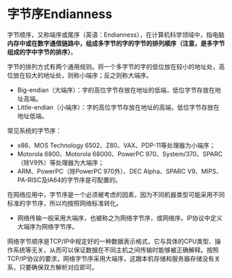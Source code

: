 ﻿# 字节序Endianness #

字节顺序，又称端序或尾序（英语：Endianness），在计算机科学领域中，指电脑**内存中或在数字通信链路中，组成多字节的字的字节的排列顺序（注意，是多字节组成的字中字节的排序）**。

字节的排列方式有两个通用规则。将一个多字节的字的低位放在较小的地址处，高位放在较大的地址处，则称小端序；反之则称大端序。

* Big-endian（大端序）：字的高位字节存放在地址的低端，低位字节存放在地址高端。
* Little-endian（小端序）：字的高位字节存放在地址的高端，低位字节存放在地址低端。

常见系统的字节序：

* x86、MOS Technology 6502、Z80、VAX、PDP-11等处理器为小端序；
* Motorola 6800、Motorola 68000、PowerPC 970、System/370、SPARC（除V9外）等处理器为大端序；
* ARM、PowerPC（除PowerPC 970外）、DEC Alpha、SPARC V9、MIPS、PA-RISC及IA64的字节序是可配置的。

在网络应用中，字节序是一个必须被考虑的因素，因为不同机器类型可能采用不同标准的字节序，所以均按照网络标准转化。

* 网络传输一般采用大端序，也被称之为网络字节序，或网络序。IP协议中定义大端序为网络字节序。

网络字节顺序是TCP/IP中规定好的一种数据表示格式，它与具体的CPU类型、操作系统等无关，从而可以保证数据在不同主机之间传输时能够被正确解释。按照TCP/IP协议的要求，网络字节序采用大端序，这跟本机存储和服务器存储没有关系，只要确保双方解析对应即可。